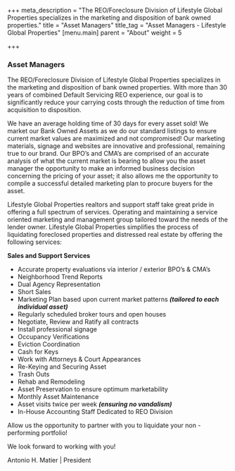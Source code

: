 +++
meta_description = "The REO/Foreclosure Division of Lifestyle Global Properties specializes in the marketing and disposition of bank owned properties."
title = "Asset Managers"
title_tag = "Asset Managers - Lifestyle Global Properties"
[menu.main]
parent = "About"
weight = 5

+++
### Asset Managers

The REO/Foreclosure Division of Lifestyle Global Properties specializes in the marketing and disposition of bank owned properties. With more than 30 years of combined Default Servicing REO experience, our goal is to significantly reduce your carrying costs through the reduction of time from acquisition to disposition.

We have an average holding time of 30 days for every asset sold! We market our Bank Owned Assets as we do our standard listings to ensure current market values are maximized and not compromised! Our marketing materials, signage and websites are innovative and professional, remaining true to our brand. Our BPO’s and CMA’s are comprised of an accurate analysis of what the current market is bearing to allow you the asset manager the opportunity to make an informed business decision concerning the pricing of your asset; it also allows me the opportunity to compile a successful detailed marketing plan to procure buyers for the asset.

Lifestyle Global Properties realtors and support staff take great pride in offering a full spectrum of services. Operating and maintaining a service oriented marketing and management group tailored toward the needs of the lender owner. Lifestyle Global Properties simplifies the process of liquidating foreclosed properties and distressed real estate by offering the following services:

**Sales and Support Services**

* Accurate property evaluations via interior / exterior BPO’s & CMA’s
* Neighborhood Trend Reports
* Dual Agency Representation
* Short Sales
* Marketing Plan based upon current market patterns **_(tailored to each individual asset)_**
* Regularly scheduled broker tours and open houses
* Negotiate, Review and Ratify all contracts
* Install professional signage
* Occupancy Verifications
* Eviction Coordination
* Cash for Keys
* Work with Attorneys & Court Appearances
* Re-Keying and Securing Asset
* Trash Outs
* Rehab and Remodeling
* Asset Preservation to ensure optimum marketability
* Monthly Asset Maintenance
* Asset visits twice per week **_(ensuring no vandalism)_**
* In-House Accounting Staff Dedicated to REO Division

Allow us the opportunity to partner with you to liquidate your non -performing portfolio!

We look forward to working with you!

Antonio H. Matier | President